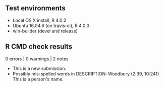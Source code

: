 ## Test environments

* Local OS X install, R 4.0.2
* Ubuntu 16.04.6 (on travis-ci), R 4.0.0
* win-builder (devel and release)

## R CMD check results

0 errors | 0 warnings | 2 notes

* This is a new submission.
* Possibly mis-spelled words in DESCRIPTION:
     Woodbury (2:39, 10:241)
  This is a person's name.
